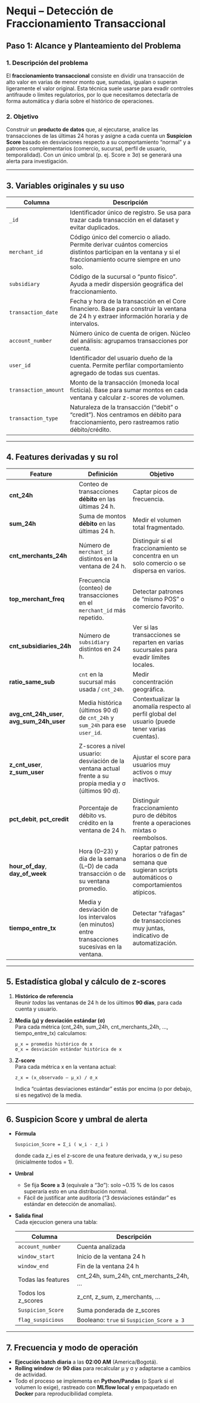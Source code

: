 # Nequi – Detección de Fraccionamiento Transaccional

## Paso 1: Alcance y Planteamiento del Problema

### 1. Descripción del problema
El **fraccionamiento transaccional** consiste en dividir una transacción de alto valor en varias de menor monto que, sumadas, igualan o superan ligeramente el valor original. Esta técnica suele usarse para evadir controles antifraude o límites regulatorios, por lo que necesitamos detectarla de forma automática y diaria sobre el histórico de operaciones.

### 2. Objetivo
Construir un **producto de datos** que, al ejecutarse, analice las transacciones de las últimas 24 horas y asigne a cada cuenta un **Suspicion Score** basado en desviaciones respecto a su comportamiento “normal” y a patrones complementarios (comercio, sucursal, perfil de usuario, temporalidad). Con un único umbral (p. ej. Score ≥ 3σ) se generará una alerta para investigación.

---

## 3. Variables originales y su uso

| Columna              | Descripción                                                                                                                                             |
|----------------------|---------------------------------------------------------------------------------------------------------------------------------------------------------|
| `_id`                | Identificador único de registro. Se usa para trazar cada transacción en el dataset y evitar duplicados.                                                |
| `merchant_id`        | Código único del comercio o aliado. Permite derivar cuántos comercios distintos participan en la ventana y si el fraccionamiento ocurre siempre en uno solo. |
| `subsidiary`         | Código de la sucursal o “punto físico”. Ayuda a medir dispersión geográfica del fraccionamiento.                                                         |
| `transaction_date`   | Fecha y hora de la transacción en el Core financiero. Base para construir la ventana de 24 h y extraer información horaria y de intervalos.             |
| `account_number`     | Número único de cuenta de origen. Núcleo del análisis: agrupamos transacciones por cuenta.                                                              |
| `user_id`            | Identificador del usuario dueño de la cuenta. Permite perfilar comportamiento agregado de todas sus cuentas.                                             |
| `transaction_amount` | Monto de la transacción (moneda local ficticia). Base para sumar montos en cada ventana y calcular z-scores de volumen.                                  |
| `transaction_type`   | Naturaleza de la transacción (“debit” o “credit”). Nos centramos en débito para fraccionamiento, pero rastreamos ratio débito/crédito.                    |

---

## 4. Features derivadas y su rol

| Feature                           | Definición                                                                                                                                             | Objetivo                                                                                                                                          |
|-----------------------------------|--------------------------------------------------------------------------------------------------------------------------------------------------------|---------------------------------------------------------------------------------------------------------------------------------------------------|
| **cnt_24h**                       | Conteo de transacciones **débito** en las últimas 24 h.                                                                                                 | Captar picos de frecuencia.                                                                                                                       |
| **sum_24h**                       | Suma de montos **débito** en las últimas 24 h.                                                                                                         | Medir el volumen total fragmentado.                                                                                                               |
| **cnt_merchants_24h**             | Número de `merchant_id` distintos en la ventana de 24 h.                                                                                                | Distinguir si el fraccionamiento se concentra en un solo comercio o se dispersa en varios.                                                       |
| **top_merchant_freq**             | Frecuencia (conteo) de transacciones en el `merchant_id` más repetido.                                                                                 | Detectar patrones de “mismo POS” o comercio favorito.                                                                                              |
| **cnt_subsidiaries_24h**          | Número de `subsidiary` distintos en 24 h.                                                                                                               | Ver si las transacciones se reparten en varias sucursales para evadir límites locales.                                                            |
| **ratio_same_sub**                | `cnt` en la sucursal más usada / `cnt_24h`.                                                                                                             | Medir concentración geográfica.                                                                                                                    |
| **avg_cnt_24h_user**, **avg_sum_24h_user** | Media histórica (últimos 90 d) de `cnt_24h` y `sum_24h` para ese `user_id`.                                                                   | Contextualizar la anomalía respecto al perfil global del usuario (puede tener varias cuentas).                                                    |
| **z_cnt_user**, **z_sum_user**    | Z-scores a nivel usuario: desviación de la ventana actual frente a su propia media y σ (últimos 90 d).                                                  | Ajustar el score para usuarios muy activos o muy inactivos.                                                                                        |
| **pct_debit**, **pct_credit**     | Porcentaje de débito vs. crédito en la ventana de 24 h.                                                                                                 | Distinguir fraccionamiento puro de débitos frente a operaciones mixtas o reembolsos.                                                             |
| **hour_of_day**, **day_of_week**  | Hora (0–23) y día de la semana (L–D) de cada transacción o de su ventana promedio.                                                                     | Captar patrones horarios o de fin de semana que sugieran scripts automáticos o comportamientos atípicos.                                          |
| **tiempo_entre_tx**               | Media y desviación de los intervalos (en minutos) entre transacciones sucesivas en la ventana.                                                           | Detectar “ráfagas” de transacciones muy juntas, indicativo de automatización.                                                                     |

---

## 5. Estadística global y cálculo de z-scores

1. **Histórico de referencia**  
   Reunir *todas* las ventanas de 24 h de los últimos **90 días**, para cada cuenta y usuario.

2. **Media (μ) y desviación estándar (σ)**  
   Para cada métrica (cnt_24h, sum_24h, cnt_merchants_24h, …, tiempo_entre_tx) calculamos:  
   ```
   μ_x = promedio histórico de x
   σ_x = desviación estándar histórica de x
   ```

3. **Z-score**  
   Para cada métrica x en la ventana actual:
   ```
   z_x = (x_observado – μ_x) / σ_x
   ```
   Indica “cuántas desviaciones estándar” estás por encima (o por debajo, si es negativo) de la media.

---

## 6. Suspicion Score y umbral de alerta

- **Fórmula**  
  ```  
  Suspicion_Score = Σ_i ( w_i · z_i )
  ```  
  donde cada z_i es el z-score de una feature derivada, y w_i su peso (inicialmente todos = 1).

- **Umbral**  
  - Se fija **Score ≥ 3** (equivale a “3σ”): solo ~0.15 % de los casos superaría esto en una distribución normal.
  - Fácil de justificar ante auditoría (“3 desviaciones estándar” es estándar en detección de anomalías).

- **Salida final**  
  Cada ejecucion genera una tabla:

  | Columna             | Descripción                                                           |
  |---------------------|-----------------------------------------------------------------------|
  | `account_number`    | Cuenta analizada                                                     |
  | `window_start`      | Inicio de la ventana 24 h                                            |
  | `window_end`        | Fin de la ventana 24 h                                               |
  | Todas las features  | cnt_24h, sum_24h, cnt_merchants_24h, …                                 |
  | Todos los z_scores  | z_cnt, z_sum, z_merchants, …                                          |
  | `Suspicion_Score`   | Suma ponderada de z_scores                                           |
  | `flag_suspicious`   | Booleano: `true` si `Suspicion_Score ≥ 3`                             |

---

## 7. Frecuencia y modo de operación

- **Ejecución batch diaria** a las **02:00 AM** (America/Bogotá).  
- **Rolling window** de **90 días** para recalcular μ y σ y adaptarse a cambios de actividad.  
- Todo el proceso se implementa en **Python/Pandas** (o Spark si el volumen lo exige), rastreado con **MLflow local** y empaquetado en **Docker** para reproducibilidad completa.
